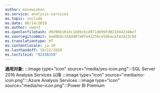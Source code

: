 ```yaml
---
author: minewiskan
ms.service: analysis-services
ms.topic: include
ms.date: 06/14/2019
ms.author: owend
ms.openlocfilehash: d9398b101dc1b89c6cd871d699fd0218442348e7
ms.sourcegitcommit: ead0b8c334d487a07e41256ce5d6acafa2d23c9d
ms.translationtype: HT
ms.contentlocale: ja-JP
ms.lasthandoff: 10/22/2020
ms.locfileid: "92438250"
---
```

**適用対象:** :::image type="icon" source="media/yes-icon.png":::SQL Server 2016 Analysis Services 以降 :::image type="icon" source="media/no-icon.png":::Azure Analysis Services :::image type="icon" source="media/no-icon.png":::Power BI Premium